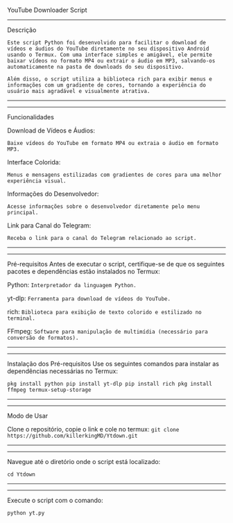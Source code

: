 YouTube Downloader Script
***

Descrição

`Este script Python foi desenvolvido para facilitar o download de vídeos e áudios do YouTube diretamente no seu dispositivo Android usando o Termux. Com uma interface simples e amigável, ele permite baixar vídeos no formato MP4 ou extrair o áudio em MP3, salvando-os automaticamente na pasta de downloads do seu dispositivo.`

`Além disso, o script utiliza a biblioteca rich para exibir menus e informações com um gradiente de cores, tornando a experiência do usuário mais agradável e visualmente atrativa.`
***

***


Funcionalidades

Download de Vídeos e Áudios:

`Baixe vídeos do YouTube em formato MP4 ou extraia o áudio em formato MP3.`

Interface Colorida:

`Menus e mensagens estilizadas com gradientes de cores para uma melhor experiência visual.`

Informações do Desenvolvedor:

`Acesse informações sobre o desenvolvedor diretamente pelo menu principal.`


Link para Canal do Telegram:

`Receba o link para o canal do Telegram relacionado ao script.`
***

***

Pré-requisitos
Antes de executar o script, certifique-se de que os seguintes pacotes e dependências estão instalados no Termux:

Python: `Interpretador da linguagem Python.`

yt-dlp: `Ferramenta para download de vídeos do YouTube.`

rich: `Biblioteca para exibição de texto colorido e estilizado no terminal.`

FFmpeg: `Software para manipulação de multimídia (necessário para conversão de formatos).`
***
***

Instalação dos Pré-requisitos
Use os seguintes comandos para instalar as dependências necessárias no Termux:

`pkg install python
pip install yt-dlp
pip install rich
pkg install ffmpeg
termux-setup-storage`
***
***

Modo de Usar


Clone o repositório, copie o link e cole no termux: `git clone https://github.com/killerkingMD/Ytdown.git`
***

***
Navegue até o diretório onde o script está localizado:

`cd Ytdown`
***

***

Execute o script com o comando:

`python yt.py`




